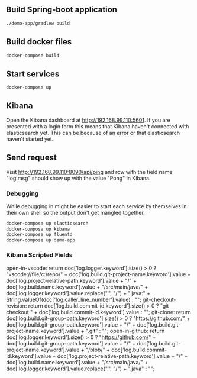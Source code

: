 ## Build Spring-boot application

```sh
./demo-app/gradlew build
```

## Build docker files

```sh
docker-compose build
```

## Start services

```sh
docker-compose up
```

## Kibana

Open the Kibana dashboard at http://192.168.99.110:5601. If you are presented with a login form this means that Kibana haven't connected with elasticsearch yet. This can be because of an error or that elasticsearch haven't started yet.

## Send request

Visit http://192.168.99.110:8090/api/ping and row with the field name "log.msg" should show up with the value "Pong" in Kibana.

### Debugging

While debugging in might be easier to start each service by themselves in their own shell so the output don't get mangled together.

```sh
docker-compose up elasticsearch
docker-compose up kibana
docker-compose up fluentd
docker-compose up demo-app
```

### Kibana Scripted Fields

open-in-vscode: return doc['log.logger.keyword'].size() > 0 ? "vscode://file/c:/repo/" + doc['log.build.git-project-name.keyword'].value + doc['log.project-relative-path.keyword'].value + "/" + doc['log.build.name.keyword'].value + "/src/main/java/" + doc['log.logger.keyword'].value.replace(".", "/") + ".java:" + String.valueOf(doc['log.caller_line_number'].value) : "";
git-checkout-revision: return doc['log.build.commit-id.keyword'].size() > 0 ? "git checkout " + doc['log.build.commit-id.keyword'].value : "";
git-clone: return doc['log.build.git-group-path.keyword'].size() > 0 ? "https://github.com/" + doc['log.build.git-group-path.keyword'].value + "/" + doc['log.build.git-project-name.keyword'].value + ".git" : "";
open-in-github: return doc['log.logger.keyword'].size() > 0 ? "https://github.com/" + doc['log.build.git-group-path.keyword'].value + "/" + doc['log.build.git-project-name.keyword'].value + "/blob/" + doc['log.build.commit-id.keyword'].value + doc['log.project-relative-path.keyword'].value + "/" + doc['log.build.name.keyword'].value + "/src/main/java/" + doc['log.logger.keyword'].value.replace(".", "/") + ".java" : "";

